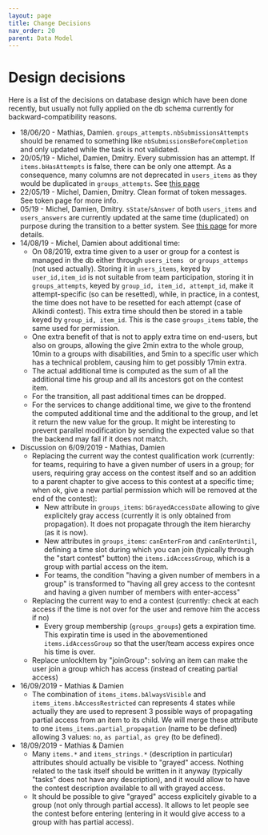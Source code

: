 ```yaml
---
layout: page
title: Change Decisions
nav_order: 20
parent: Data Model
---
```


# Design decisions

Here is a list of the decisions on database design which have been done recently, but usually not fully applied on the db schema currently for backward-compatibility reasons.

* 18/06/20 - Mathias, Damien. `groups_attempts.nbSubmissionsAttempts` should be renamed to something like `nbSubmissionsBeforeCompletion` and only updated while the task is not validated.
* 20/05/19 - Michel, Damien, Dmitry. Every submission has an attempt. If `items.bHasAttempts` is false, there can be only one attempt. As a consequence, many columns are not deprecated in `users_items` as they would be duplicated in `groups_attempts`.  See [this page](../database/answers_attempts)
* 22/05/19 - Michel, Damien, Dmitry. Clean format of token messages. See token page for more info.
* 05/19 - Michel, Damien, Dmitry. `sState`/`sAnswer` of both `users_items` and `users_answers` are currently updated at the same time (duplicated) on purpose during the transition to a better system. See [this page](../database/answers_attempts) for more details.
* 14/08/19 - Michel, Damien about additional time:
  * On 08/2019, extra time given to a user or group for a contest is managed in the db either through `users_items ` or `groups_attemps` (not used actually). Storing it in `users_items`, keyed by `user_id,item_id` is not suitable from team participation, storing it in `groups_attempts`, keyed by `group_id, item_id, attempt_id`, make it attempt-specific (so can be resetted), while, in practice, in a contest, the time does not have to be resetted for each attempt (case of Alkindi contest). This extra time should then be stored in a table keyed by `group_id, item_id`. This is the case `groups_items` table, the same used for permission.
  * One extra benefit of that is not to apply extra time on end-users, but also on groups, allowing the give 2min extra to the whole group, 10min to a groups with disabilities, and 5min to a specific user which has a technical problem, causing him to get possibly 17min extra.
  * The actual additional time is computed as the sum of all the additional time his group and all its ancestors got on the contest item.
  * For the transition, all past additional times can be dropped.
  * For the services to change additional time, we give to the frontend the computed additional time and the additional to the group, and let it return the new value for the group. It might be interesting to prevent parallel modification by sending the expected value so that the backend may fail if it does not match.
* Discussion on 6/09/2019 - Mathias, Damien
  * Replacing the current way the contest qualification work (currently: for teams, requiring to have a given number of users in a group; for users, requiring gray access on the contest itself and so an addition to a parent chapter to give access to this contest at a specific time; when ok, give a new partial permission which will be removed at the end of the contest):
    - New attribute in `groups_items`: `bGrayedAccessDate` allowing to give explicitely gray access (currently it is only obtained from propagation).  It does not propagate through the item hierarchy (as it is now).
    - New attributes in `groups_items`: `canEnterFrom` and `canEnterUntil`, defining a time slot during which you can join (typically through the "start contest" button) the `items.idAccessGroup`, which is a group with partial access on the item.
    - For teams, the condition "having a given number of members in a group" is transformed to "having all grey access to the contesnt and having a given number of members with enter-access"
  * Replacing the current way to end a contest (currently: check at each access if the time is not over for the user and remove him the access if no)
    - Every group membership (`groups_groups`) gets a expiration time. This expiratin time is used in the abovementioned `items.idAccessGroup` so that the user/team access expires once his time is over.
  * Replace unlockItem by "joinGroup": solving an item can make the user join a group which has access (instead of creating partial access)
* 16/09/2019 - Mathias & Damien
  * The combination of `items_items.bAlwaysVisible` and `items_items.bAccessRestricted` can represents 4 states while actually they are used to represent 3 possible ways of propagating partial access from an item to its child. We will merge these attribute to one `items_items.partial_propagation` (name to be defined) allowing 3 values: `no`, `as partial`, `as grey` (to be defined).
* 18/09/2019 - Mathias & Damien
  * Many `items.*` and `items_strings.*` (description in particular) attributes should actually be visible to "grayed" access. Nothing related to the task itself should be written in it anyway (typically "tasks" does not have any description), and it would allow to have the contest description available to all with grayed access.
  * It should be possible to give "grayed" access explicitely givable to a group (not only through partial access). It allows to let people see the contest before entering (entering in it would give access to a group with has partial access).
